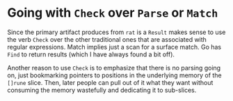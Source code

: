 # Going with `Check` over `Parse` or `Match`

Since the primary artifact produces from `rat` is a `Result` makes sense to use the verb `Check` over the other traditional ones that are associated with regular expressions. Match implies just a scan for a surface match. Go has `Find` to return results (which I have always found a bit off).

Another reason to use `Check` is to emphasize that there is no parsing going on, just bookmarking pointers to positions in the underlying memory of the `[]rune` slice. Then, later people can pull out of it what they want without consuming the memory wastefully and dedicating it to sub-slices.
